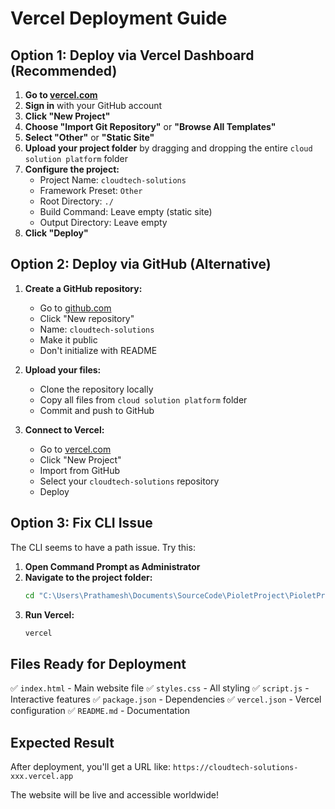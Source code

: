 # Vercel Deployment Guide

## Option 1: Deploy via Vercel Dashboard (Recommended)

1. **Go to [vercel.com](https://vercel.com)**
2. **Sign in** with your GitHub account
3. **Click "New Project"**
4. **Choose "Import Git Repository"** or **"Browse All Templates"**
5. **Select "Other"** or **"Static Site"**
6. **Upload your project folder** by dragging and dropping the entire `cloud solution platform` folder
7. **Configure the project:**
   - Project Name: `cloudtech-solutions`
   - Framework Preset: `Other`
   - Root Directory: `./`
   - Build Command: Leave empty (static site)
   - Output Directory: Leave empty
8. **Click "Deploy"**

## Option 2: Deploy via GitHub (Alternative)

1. **Create a GitHub repository:**
   - Go to [github.com](https://github.com)
   - Click "New repository"
   - Name: `cloudtech-solutions`
   - Make it public
   - Don't initialize with README

2. **Upload your files:**
   - Clone the repository locally
   - Copy all files from `cloud solution platform` folder
   - Commit and push to GitHub

3. **Connect to Vercel:**
   - Go to [vercel.com](https://vercel.com)
   - Click "New Project"
   - Import from GitHub
   - Select your `cloudtech-solutions` repository
   - Deploy

## Option 3: Fix CLI Issue

The CLI seems to have a path issue. Try this:

1. **Open Command Prompt as Administrator**
2. **Navigate to the project folder:**
   ```cmd
   cd "C:\Users\Prathamesh\Documents\SourceCode\PioletProject\PioletProject\cloud solution platform"
   ```
3. **Run Vercel:**
   ```cmd
   vercel
   ```

## Files Ready for Deployment

✅ `index.html` - Main website file
✅ `styles.css` - All styling
✅ `script.js` - Interactive features
✅ `package.json` - Dependencies
✅ `vercel.json` - Vercel configuration
✅ `README.md` - Documentation

## Expected Result

After deployment, you'll get a URL like:
`https://cloudtech-solutions-xxx.vercel.app`

The website will be live and accessible worldwide!

